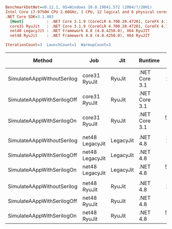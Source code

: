 ``` ini

BenchmarkDotNet=v0.12.1, OS=Windows 10.0.19041.572 (2004/?/20H1)
Intel Core i7-9750H CPU 2.60GHz, 1 CPU, 12 logical and 6 physical cores
.NET Core SDK=3.1.403
  [Host]          : .NET Core 3.1.9 (CoreCLR 4.700.20.47201, CoreFX 4.700.20.47203), X64 RyuJIT
  core31 RyuJit   : .NET Core 3.1.9 (CoreCLR 4.700.20.47201, CoreFX 4.700.20.47203), X64 RyuJIT
  net48 LegacyJit : .NET Framework 4.8 (4.8.4250.0), X64 RyuJIT
  net48 RyuJit    : .NET Framework 4.8 (4.8.4250.0), X64 RyuJIT

IterationCount=3  LaunchCount=1  WarmupCount=3  

```
|                     Method |             Job |       Jit |       Runtime |        Mean |        Error |    StdDev |  Ratio | RatioSD |     Gen 0 |    Gen 1 | Gen 2 |   Allocated |
|--------------------------- |---------------- |---------- |-------------- |------------:|-------------:|----------:|-------:|--------:|----------:|---------:|------:|------------:|
| SimulateAAppWithoutSerilog |   core31 RyuJit |    RyuJit | .NET Core 3.1 |    140.3 μs |     29.39 μs |   1.61 μs |   1.00 |    0.00 |    6.3477 |   0.7324 |     - |    39.16 KB |
| SimulateAAppWithSerilogOff |   core31 RyuJit |    RyuJit | .NET Core 3.1 |  1,485.7 μs |    137.96 μs |   7.56 μs |  10.59 |    0.11 |  439.4531 |  54.6875 |     - |  2702.13 KB |
|  SimulateAAppWithSerilogOn |   core31 RyuJit |    RyuJit | .NET Core 3.1 | 58,592.2 μs | 11,050.04 μs | 605.69 μs | 417.61 |    8.59 | 9666.6667 | 111.1111 |     - | 59720.65 KB |
|                            |                 |           |               |             |              |           |        |         |           |          |       |             |
| SimulateAAppWithoutSerilog | net48 LegacyJit | LegacyJit |      .NET 4.8 |    194.2 μs |     22.84 μs |   1.25 μs |   1.00 |    0.00 |   20.7520 |   3.4180 |     - |   128.52 KB |
| SimulateAAppWithSerilogOff | net48 LegacyJit | LegacyJit |      .NET 4.8 |  1,398.2 μs |    199.31 μs |  10.92 μs |   7.20 |    0.03 |  326.1719 |  54.6875 |     - |  2015.72 KB |
|  SimulateAAppWithSerilogOn | net48 LegacyJit | LegacyJit |      .NET 4.8 | 58,961.1 μs | 11,493.86 μs | 630.02 μs | 303.59 |    4.27 | 9666.6667 | 222.2222 |     - | 59673.75 KB |
|                            |                 |           |               |             |              |           |        |         |           |          |       |             |
| SimulateAAppWithoutSerilog |    net48 RyuJit |    RyuJit |      .NET 4.8 |    193.0 μs |     14.08 μs |   0.77 μs |   1.00 |    0.00 |   20.7520 |   3.4180 |     - |   128.52 KB |
| SimulateAAppWithSerilogOff |    net48 RyuJit |    RyuJit |      .NET 4.8 |  1,372.8 μs |     28.40 μs |   1.56 μs |   7.11 |    0.02 |  326.1719 |  54.6875 |     - |  2015.72 KB |
|  SimulateAAppWithSerilogOn |    net48 RyuJit |    RyuJit |      .NET 4.8 | 59,297.3 μs |  9,635.45 μs | 528.15 μs | 307.18 |    3.71 | 9666.6667 | 222.2222 |     - | 59673.65 KB |
